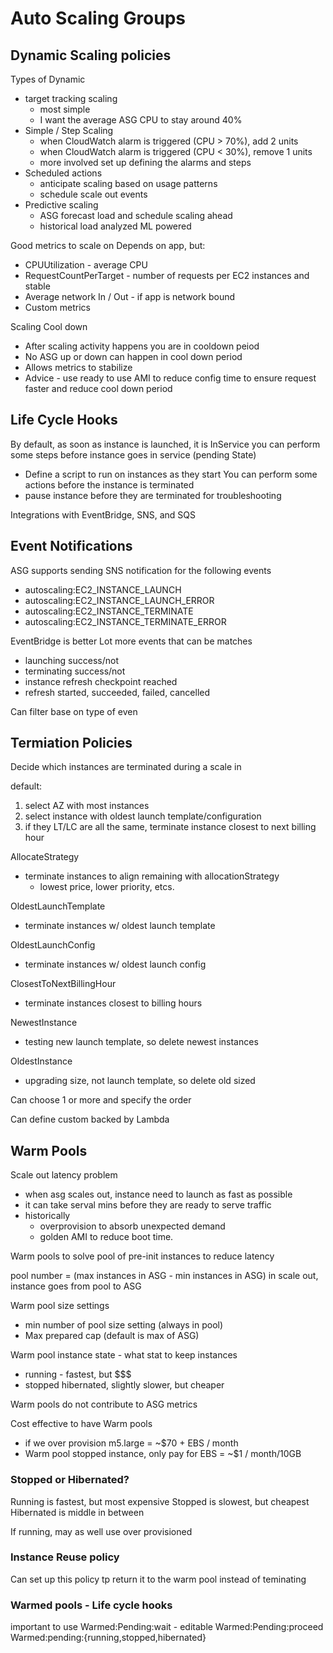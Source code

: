 # Auto Scaling Groups

## Dynamic Scaling policies
Types of Dynamic
* target tracking scaling
    * most simple
    * I want the average ASG CPU to stay around 40%
* Simple / Step Scaling
    * when CloudWatch alarm is triggered (CPU > 70%), add 2 units
    * when CloudWatch alarm is triggered (CPU < 30%), remove 1 units
    * more involved set up defining the alarms and steps
* Scheduled actions
    * anticipate scaling based on usage patterns
    * schedule scale out events
* Predictive scaling
    * ASG forecast load and schedule scaling ahead
    * historical load analyzed
    ML powered

Good metrics to scale on
Depends on app, but: 
* CPUUtilization - average CPU
* RequestCountPerTarget - number of requests per EC2 instances and stable
* Average network In / Out - if app is network bound
* Custom metrics

Scaling Cool down
* After scaling activity happens you are in cooldown peiod
* No ASG up or down can happen in cool down period
* Allows metrics to stabilize
* Advice - use ready to use AMI to reduce config time to ensure request faster and reduce cool down period

## Life Cycle Hooks
By default, as soon as instance is launched, it is InService
you can perform some steps before instance goes in service (pending State) 
* Define a script to run on instances as they start
You can perform some actions before the instance is terminated
* pause instance before they are terminated for troubleshooting

Integrations with EventBridge, SNS, and SQS

## Event Notifications
ASG supports sending SNS notification for the following events
* autoscaling:EC2_INSTANCE_LAUNCH
* autoscaling:EC2_INSTANCE_LAUNCH_ERROR
* autoscaling:EC2_INSTANCE_TERMINATE
* autoscaling:EC2_INSTANCE_TERMINATE_ERROR

EventBridge is better
Lot more events that can be matches
* launching success/not
* terminating success/not
* instance refresh checkpoint reached
* refresh started, succeeded, failed, cancelled

Can filter base on type of even

## Termiation Policies
Decide which instances are terminated during a scale in

default: 
1. select AZ with most instances
2. select instance with oldest launch template/configuration
3. if they LT/LC are all the same, terminate instance closest to next billing hour

AllocateStrategy
* terminate instances to align remaining with allocationStrategy
    * lowest price, lower priority, etcs.

OldestLaunchTemplate
* terminate instances w/ oldest launch template

OldestLaunchConfig
* terminate instances w/ oldest launch config

ClosestToNextBillingHour
* terminate instances closest to billing hours

NewestInstance
* testing new launch template, so delete newest instances

OldestInstance
* upgrading size, not launch template, so delete old sized 

Can choose 1 or more and specify the order

Can define custom backed by Lambda 

## Warm Pools
Scale out latency problem
* when asg scales out, instance need to launch as fast as possible
* it can take serval mins before they are ready to serve traffic
* historically
    * overprovision to absorb unexpected demand
    * golden AMI to reduce boot time. 

Warm pools to solve
pool of pre-init instances to reduce latency

pool number = (max instances in ASG - min instances in ASG)
in scale out, instance goes from pool to ASG

Warm pool size settings
* min number of pool size setting (always in pool) 
* Max prepared cap (default is max of ASG) 

Warm pool instance state - what stat to keep instances
* running - fastest, but $$$
* stopped hibernated, slightly slower, but cheaper

Warm pools do not contribute to ASG metrics

Cost effective to have Warm pools
* if we over provision m5.large = ~$70 + EBS / month
* Warm pool stopped instance, only pay for EBS = ~$1 / month/10GB

### Stopped or Hibernated?
Running is fastest, but most expensive
Stopped is slowest, but cheapest
Hibernated is middle in between

If running, may as well use over provisioned

### Instance Reuse policy
Can set up this policy tp return it to the warm pool instead of teminating

### Warmed pools - Life cycle hooks
important to use
Warmed:Pending:wait - editable
Warmed:Pending:proceed
Warmed:pending:{running,stopped,hibernated}



